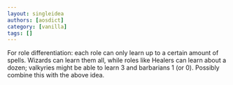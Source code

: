 ```yaml
---
layout: singleidea
authors: [aosdict]
category: [vanilla]
tags: []
---
```

For role differentiation: each role can only learn up to a certain amount of spells. Wizards can learn them all, while roles like Healers can learn about a dozen; valkyries might be able to learn 3 and barbarians 1 (or 0). Possibly combine this with the above idea.
